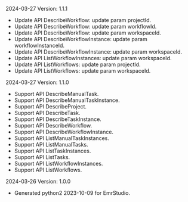2024-03-27 Version: 1.1.1
- Update API DescribeWorkflow: update param projectId.
- Update API DescribeWorkflow: update param workflowId.
- Update API DescribeWorkflow: update param workspaceId.
- Update API DescribeWorkflowInstance: update param workflowInstanceId.
- Update API DescribeWorkflowInstance: update param workspaceId.
- Update API ListWorkflowInstances: update param workspaceId.
- Update API ListWorkflows: update param projectId.
- Update API ListWorkflows: update param workspaceId.


2024-03-27 Version: 1.1.0
- Support API DescribeManualTask.
- Support API DescribeManualTaskInstance.
- Support API DescribeProject.
- Support API DescribeTask.
- Support API DescribeTaskInstance.
- Support API DescribeWorkflow.
- Support API DescribeWorkflowInstance.
- Support API ListManualTaskInstances.
- Support API ListManualTasks.
- Support API ListTaskInstances.
- Support API ListTasks.
- Support API ListWorkflowInstances.
- Support API ListWorkflows.


2024-03-26 Version: 1.0.0
- Generated python2 2023-10-09 for EmrStudio.

